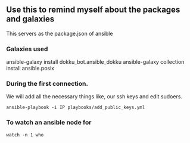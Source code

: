 ## Use this to remind myself about the packages and galaxies

This servers as the package.json of ansible

### Galaxies used

ansible-galaxy install dokku_bot.ansible_dokku
ansible-galaxy collection install ansible.posix

### During the first connection.

We will add all the necessary things like, our ssh keys and edit sudoers.

```
ansible-playbook -i IP playbooks/add_public_keys.yml
```

### To watch an ansible node for

```
watch -n 1 who
```
